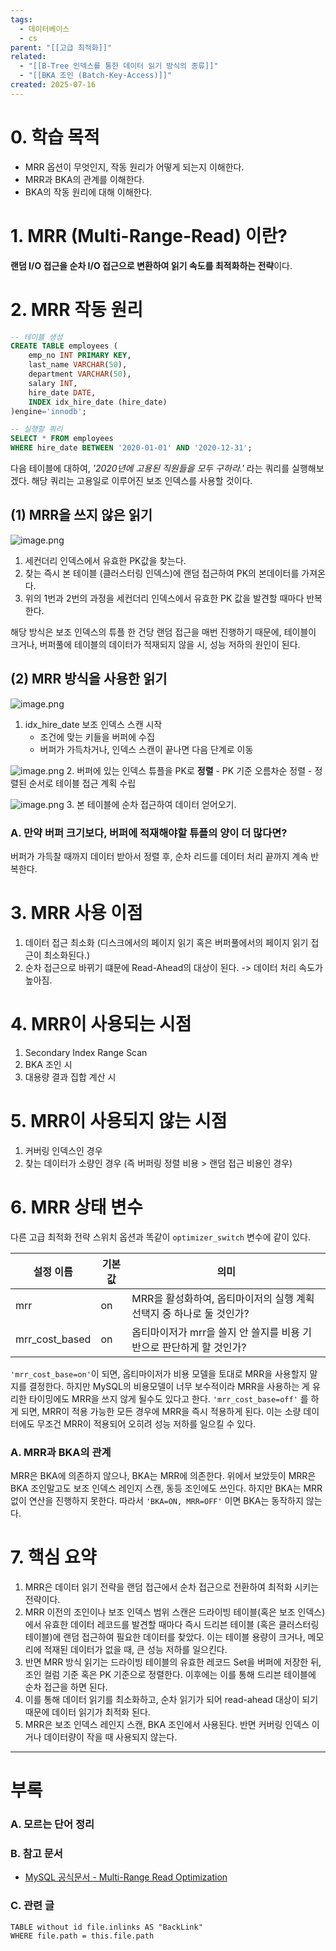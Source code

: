 ```yaml
---
tags:
  - 데이터베이스
  - cs
parent: "[[고급 최적화]]"
related:
  - "[[B-Tree 인덱스를 통한 데이터 읽기 방식의 종류]]"
  - "[[BKA 조인 (Batch-Key-Access)]]"
created: 2025-07-16
---
```


# 0. 학습 목적
- MRR 옵션이 무엇인지, 작동 원리가 어떻게 되는지 이해한다.
- MRR과 BKA의 관계를 이해한다.
- BKA의 작동 원리에 대해 이해한다. 

# 1. MRR (Multi-Range-Read) 이란? 
**랜덤 I/O 접근을 순차 I/O 접근으로 변환하여 읽기 속도를 최적화하는 전략**이다. 

# 2. MRR 작동 원리
```sql
-- 테이블 생성
CREATE TABLE employees (
    emp_no INT PRIMARY KEY,
    last_name VARCHAR(50),
    department VARCHAR(50),
    salary INT,
    hire_date DATE,
    INDEX idx_hire_date (hire_date)
)engine='innodb';

-- 실행할 쿼리
SELECT * FROM employees 
WHERE hire_date BETWEEN '2020-01-01' AND '2020-12-31';

```
다음 테이블에 대하여, *'2020년에 고용된 직원들을 모두 구하라.'* 라는 쿼리를 실행해보겠다. 
해당 쿼리는 고용일로 이루어진 보조 인덱스를 사용할 것이다. 

## (1) MRR을 쓰지 않은 읽기
![image.png](https://raw.githubusercontent.com/dalcheonroadhead/img-cloud/main/2025-06/20250716140706.png)

1. 세컨더리 인덱스에서 유효한 PK값을 찾는다.
2. 찾는 즉시 본 테이블 (클러스터링 인덱스)에 랜덤 접근하여 PK의 본데이터를 가져온다.
3. 위의 1번과 2번의 과정을 세컨더리 인덱스에서 유효한 PK 값을 발견할 때마다 반복한다.

해당 방식은 보조 인덱스의 튜플 한 건당 랜덤 접근을 매번 진행하기 때문에, 테이블이 크거나, 버퍼풀에 테이블의 데이터가 적재되지 않을 시, 성능 저하의 원인이 된다.

## (2) MRR 방식을 사용한 읽기
![image.png](https://raw.githubusercontent.com/dalcheonroadhead/img-cloud/main/2025-06/20250716140920.png)
1. idx_hire_date 보조 인덱스 스캔 시작
	- 조건에 맞는 키들을 버퍼에 수집 
	- 버퍼가 가득차거나, 인덱스 스캔이 끝나면 다음 단계로 이동

![image.png](https://raw.githubusercontent.com/dalcheonroadhead/img-cloud/main/2025-06/20250716141011.png)
2. 버퍼에 있는 인덱스 튜플을 PK로 **정렬** 
	- PK 기준 오름차순 정렬
	- 정렬된 순서로 테이블 접근 계획 수립

![image.png](https://raw.githubusercontent.com/dalcheonroadhead/img-cloud/main/2025-06/20250716141133.png)
3. 본 테이블에 순차 접근하여 데이터 얻어오기. 

### A. 만약 버퍼 크기보다, 버퍼에 적재해야할 튜플의 양이 더 많다면?
버퍼가 가득찰 때까지 데이터 받아서 정렬 후, 순차 리드를 데이터 처리 끝까지 계속 반복한다. 

# 3. MRR 사용 이점
1. 데이터 접근 최소화 (디스크에서의 페이지 읽기 혹은 버퍼풀에서의 페이지 읽기 접근이 최소화된다.)
2. 순차 접근으로 바뀌기 떄문에 Read-Ahead의 대상이 된다. -> 데이터 처리 속도가 높아짐.

# 4. MRR이 사용되는 시점
1. Secondary Index Range Scan
2. BKA 조인 시
3. 대용량 결과 집합 계산 시

# 5. MRR이 사용되지 않는 시점
1. 커버링 인덱스인 경우
2. 찾는 데이터가 소량인 경우 (즉 버퍼링 정렬 비용 > 랜덤 접근 비용인 경우) 

# 6. MRR 상태 변수
다른 고급 최적화 전략 스위치 옵션과 똑같이 `optimizer_switch` 변수에 같이 있다.

| 설정 이름          | 기본값 | 의미                                        |
| -------------- | --- | ----------------------------------------- |
| mrr            | on  | MRR을 활성화하여, 옵티마이저의 실행 계획 선택지 중 하나로 둘 것인가? |
| mrr_cost_based | on  | 옵티마이저가 mrr을 쓸지 안 쓸지를 비용 기반으로 판단하게 할 것인가?  |

`'mrr_cost_base=on'`이 되면, 옵티마이저가 비용 모델을 토대로 MRR을 사용할지 말지를 결정한다. 하지만 MySQL의 비용모델이 너무 보수적이라 MRR을 사용하는 게 유리한 타이밍에도 MRR을 쓰지 않게 될수도 있다고 한다.
`'mrr_cost_base=off'` 를 하게 되면, MRR이 적용 가능한 모든 경우에 MRR을 즉시 적용하게 된다. 이는 소량 데이터에도 무조건 MRR이 적용되어 오히려 성능 저하를 일으킬 수 있다.

### A. MRR과 BKA의 관계 
MRR은 BKA에 의존하지 않으나, BKA는 MRR에 의존한다. 
위에서 보았듯이 MRR은 BKA 조인말고도 보조 인덱스 레인지 스캔, 동등 조인에도 쓰인다. 하지만 BKA는 MRR 없이 연산을 진행하지 못한다. 따라서 `'BKA=ON, MRR=OFF'` 이면 BKA는 동작하지 않는다.

# 7. 핵심 요약
1. MRR은 데이터 읽기 전략을 랜덤 접근에서 순차 접근으로 전환하여 최적화 시키는 전략이다. 
2. MRR 이전의 조인이나 보조 인덱스 범위 스캔은 드라이빙 테이블(혹은 보조 인덱스)에서 유효한 데이터 레코드를 발견할 때마다 즉시 드리븐 테이블 (혹은 클러스터링 테이블)에 랜덤 접근하여 필요한 데이터를 찾았다. 이는 테이블 용량이 크거나, 메모리에 적재된 데이터가 없을 때, 큰 성능 저하를 일으킨다.
3. 반면 MRR 방식 읽기는 드라이빙 테이블의 유효한 레코드 Set을 버퍼에 저장한 뒤, 조인 컬럼 기준 혹은 PK 기준으로 정렬한다. 이후에는 이를 통해 드리븐 테이블에 순차 접근을 하면 된다.
4. 이를 통해 데이터 읽기를 최소화하고, 순차 읽기가 되어 read-ahead 대상이 되기 때문에 데이터 읽기가 최적화 된다.
5. MRR은 보조 인덱스 레인지 스캔, BKA 조인에서 사용된다. 반면 커버링 인덱스 이거나 데이터량이 작을 때 사용되지 않는다. 

---

# 부록

### A. 모르는 단어 정리 

###  B. 참고 문서
- [MySQL 공식문서 - Multi-Range Read Optimization](https://dev.mysql.com/doc/refman/8.4/en/mrr-optimization.html)

### C. 관련 글

```dataview
TABLE without id file.inlinks AS "BackLink"
WHERE file.path = this.file.path
```
